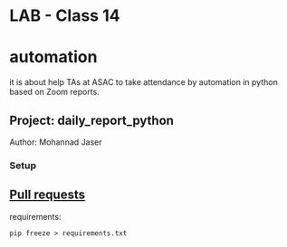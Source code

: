 # LAB - Class 14

# automation

it is about help TAs at ASAC to take attendance by automation in python based on Zoom reports.

## Project: daily_report_python

Author: Mohannad Jaser

### Setup
## [Pull requests](https://github.com/Mohannadghbashneh/automation/pull/1)

requirements:
```
pip freeze > requirements.txt
```
